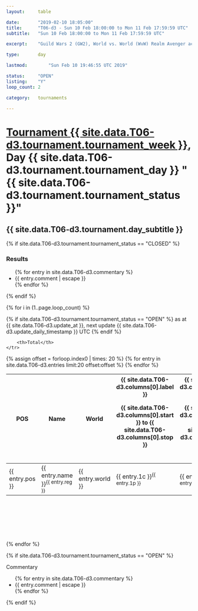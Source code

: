```yaml
---
layout: 	table

date: 		"2019-02-10 18:05:00"
title: 		"T06-d3 - Sun 10 Feb 18:00:00 to Mon 11 Feb 17:59:59 UTC"
subtitle: 	"Sun 10 Feb 18:00:00 to Mon 11 Feb 17:59:59 UTC"

excerpt:    "Guild Wars 2 (GW2), World vs. World (WvW) Realm Avenger achivement Tournament. \"Every Kill Counts\""

type:       day

lastmod: 		"Sun Feb 10 19:46:55 UTC 2019"

status:     "OPEN"
listing:    "Y"
loop_count: 2

category: 	tournaments

---
```

<div class="table_header">
    <h1><a href="{{ site.data.T06-d3.tournament.week_url }}">Tournament {{ site.data.T06-d3.tournament.tournament_week }}</a>, Day {{ site.data.T06-d3.tournament.tournament_day }} "{{ site.data.T06-d3.tournament.tournament_status }}"</h1>
    <h2>{{ site.data.T06-d3.tournament.day_subtitle }}</h2> 
</div>

{% if site.data.T06-d3.tournament.tournament_status == "CLOSED" %} 
<div class="commentary">
  <h3>Results</h3>
  <ul>
    {% for entry in site.data.T06-d3.commentary %}
    <li class="commentary_list">{{ entry.comment | escape }}</li>
    {% endfor %}
  </ul>
</div>
{% endif %}


{% for i in (1..page.loop_count) %}

{% if site.data.T06-d3.tournament.tournament_status == "OPEN" %} 
<span class="table_nextupdate">as at {{ site.data.T06-d3.update_at }}, next update {{ site.data.T06-d3.update_daily_timestamp }} UTC</span> 
{% endif %}

<table class="day_table">
  <colgroup>
    <col style="width:18px">
    <col style="width:55px">
    <col style="width:55px">
    <col style="width:12px">
    <col style="width:12px">
    <col style="width:12px">
    <col style="width:12px">
    <col style="width:12px">
    <col style="width:12px">
    <col style="width:12px">
    <col style="width:12px">
    <col style="width:12px">
    <col style="width:12px">
    <col style="width:12px">
    <col style="width:12px">
    <col style="width:12px">
    <col style="width:12px">
    <col style="width:12px">
    <col style="width:12px">
    <col style="width:12px">
    <col style="width:12px">
    <col style="width:12px">
    <col style="width:12px">
    <col style="width:12px">
    <col style="width:12px">
    <col style="width:12px">
    <col style="width:12px">
    <col style="width:18px">
  </colgroup>  
  <thead>
    <tr>
        <th>POS</th>
        <th class="AlignLeft">Name</th>
        <th class="AlignLeft">World</th>

<th><div class="label">{{ site.data.T06-d3.columns[0].label }}<p class="onhover">{{ site.data.T06-d3.columns[0].start }} to {{ site.data.T06-d3.columns[0].stop }}</p></div>​</th>
<th><div class="label">{{ site.data.T06-d3.columns[1].label }}<p class="onhover">{{ site.data.T06-d3.columns[1].start }} to {{ site.data.T06-d3.columns[1].stop }}</p></div>​</th>
<th><div class="label">{{ site.data.T06-d3.columns[2].label }}<p class="onhover">{{ site.data.T06-d3.columns[2].start }} to {{ site.data.T06-d3.columns[2].stop }}</p></div>​</th>
<th><div class="label">{{ site.data.T06-d3.columns[3].label }}<p class="onhover">{{ site.data.T06-d3.columns[3].start }} to {{ site.data.T06-d3.columns[3].stop }}</p></div>​</th>
<th><div class="label">{{ site.data.T06-d3.columns[4].label }}<p class="onhover">{{ site.data.T06-d3.columns[4].start }} to {{ site.data.T06-d3.columns[4].stop }}</p></div>​</th>
<th><div class="label">{{ site.data.T06-d3.columns[5].label }}<p class="onhover">{{ site.data.T06-d3.columns[5].start }} to {{ site.data.T06-d3.columns[5].stop }}</p></div>​</th>
<th><div class="label">{{ site.data.T06-d3.columns[6].label }}<p class="onhover">{{ site.data.T06-d3.columns[6].start }} to {{ site.data.T06-d3.columns[6].stop }}</p></div>​</th>
<th><div class="label">{{ site.data.T06-d3.columns[7].label }}<p class="onhover">{{ site.data.T06-d3.columns[7].start }} to {{ site.data.T06-d3.columns[7].stop }}</p></div>​</th>
<th><div class="label">{{ site.data.T06-d3.columns[8].label }}<p class="onhover">{{ site.data.T06-d3.columns[8].start }} to {{ site.data.T06-d3.columns[8].stop }}</p></div>​</th>
<th><div class="label">{{ site.data.T06-d3.columns[9].label }}<p class="onhover">{{ site.data.T06-d3.columns[9].start }} to {{ site.data.T06-d3.columns[9].stop }}</p></div>​</th>
<th><div class="label">{{ site.data.T06-d3.columns[10].label }}<p class="onhover">{{ site.data.T06-d3.columns[10].start }} to {{ site.data.T06-d3.columns[10].stop }}</p></div>​</th>

<th><div class="label">{{ site.data.T06-d3.columns[11].label }}<p class="onhover">{{ site.data.T06-d3.columns[11].start }} to {{ site.data.T06-d3.columns[11].stop }}</p></div>​</th>
<th><div class="label">{{ site.data.T06-d3.columns[12].label }}<p class="onhover">{{ site.data.T06-d3.columns[12].start }} to {{ site.data.T06-d3.columns[12].stop }}</p></div>​</th>
<th><div class="label">{{ site.data.T06-d3.columns[13].label }}<p class="onhover">{{ site.data.T06-d3.columns[13].start }} to {{ site.data.T06-d3.columns[13].stop }}</p></div>​</th>
<th><div class="label">{{ site.data.T06-d3.columns[14].label }}<p class="onhover">{{ site.data.T06-d3.columns[14].start }} to {{ site.data.T06-d3.columns[14].stop }}</p></div>​</th>
<th><div class="label">{{ site.data.T06-d3.columns[15].label }}<p class="onhover">{{ site.data.T06-d3.columns[15].start }} to {{ site.data.T06-d3.columns[15].stop }}</p></div>​</th>
<th><div class="label">{{ site.data.T06-d3.columns[16].label }}<p class="onhover">{{ site.data.T06-d3.columns[16].start }} to {{ site.data.T06-d3.columns[16].stop }}</p></div>​</th>
<th><div class="label">{{ site.data.T06-d3.columns[17].label }}<p class="onhover">{{ site.data.T06-d3.columns[17].start }} to {{ site.data.T06-d3.columns[17].stop }}</p></div>​</th>
<th><div class="label">{{ site.data.T06-d3.columns[18].label }}<p class="onhover">{{ site.data.T06-d3.columns[18].start }} to {{ site.data.T06-d3.columns[18].stop }}</p></div>​</th>
<th><div class="label">{{ site.data.T06-d3.columns[19].label }}<p class="onhover">{{ site.data.T06-d3.columns[19].start }} to {{ site.data.T06-d3.columns[19].stop }}</p></div>​</th>
<th><div class="label">{{ site.data.T06-d3.columns[20].label }}<p class="onhover">{{ site.data.T06-d3.columns[20].start }} to {{ site.data.T06-d3.columns[20].stop }}</p></div>​</th>

<th><div class="label">{{ site.data.T06-d3.columns[21].label }}<p class="onhover">{{ site.data.T06-d3.columns[21].start }} to {{ site.data.T06-d3.columns[21].stop }}</p></div>​</th>
<th><div class="label">{{ site.data.T06-d3.columns[22].label }}<p class="onhover">{{ site.data.T06-d3.columns[22].start }} to {{ site.data.T06-d3.columns[22].stop }}</p></div>​</th>
<th><div class="label">{{ site.data.T06-d3.columns[23].label }}<p class="onhover">{{ site.data.T06-d3.columns[23].start }} to {{ site.data.T06-d3.columns[23].stop }}</p></div>​</th>

        <th>Total</th>
    </tr>
  </thead>
  {% assign offset = forloop.index0 | times: 20 %}
<tbody>
{% for entry in site.data.T06-d3.entries limit:20 offset:offset %}
  <tr>
    <td class="pl{{ entry.pos }}">{{ entry.pos }}</td>
    <td class="AlignLeft">{{ entry.name }}<sup>{{ entry.reg }}</sup></td>
    <td class="AlignLeft">{{ entry.world }}</td>
    <td class="pl{{ entry.1p }}">{{ entry.1c }}<sup>{{ entry.1p }}</sup></td>
    <td class="pl{{ entry.2p }}">{{ entry.2c }}<sup>{{ entry.2p }}</sup></td>
    <td class="pl{{ entry.3p }}">{{ entry.3c }}<sup>{{ entry.3p }}</sup></td>
    <td class="pl{{ entry.4p }}">{{ entry.4c }}<sup>{{ entry.4p }}</sup></td>
    <td class="pl{{ entry.5p }}">{{ entry.5c }}<sup>{{ entry.5p }}</sup></td>
    <td class="pl{{ entry.6p }}">{{ entry.6c }}<sup>{{ entry.6p }}</sup></td>
    <td class="pl{{ entry.7p }}">{{ entry.7c }}<sup>{{ entry.7p }}</sup></td>
    <td class="pl{{ entry.8p }}">{{ entry.8c }}<sup>{{ entry.8p }}</sup></td>
    <td class="pl{{ entry.9p }}">{{ entry.9c }}<sup>{{ entry.9p }}</sup></td>
    <td class="pl{{ entry.10p }}">{{ entry.10c }}<sup>{{ entry.10p }}</sup></td>
    <td class="pl{{ entry.11p }}">{{ entry.11c }}<sup>{{ entry.11p }}</sup></td>
    <td class="pl{{ entry.12p }}">{{ entry.12c }}<sup>{{ entry.12p }}</sup></td>
    <td class="pl{{ entry.13p }}">{{ entry.13c }}<sup>{{ entry.13p }}</sup></td>
    <td class="pl{{ entry.14p }}">{{ entry.14c }}<sup>{{ entry.14p }}</sup></td>
    <td class="pl{{ entry.15p }}">{{ entry.15c }}<sup>{{ entry.15p }}</sup></td>
    <td class="pl{{ entry.16p }}">{{ entry.16c }}<sup>{{ entry.16p }}</sup></td>
    <td class="pl{{ entry.17p }}">{{ entry.17c }}<sup>{{ entry.17p }}</sup></td>
    <td class="pl{{ entry.18p }}">{{ entry.18c }}<sup>{{ entry.18p }}</sup></td>
    <td class="pl{{ entry.19p }}">{{ entry.19c }}<sup>{{ entry.19p }}</sup></td>
    <td class="pl{{ entry.20p }}">{{ entry.20c }}<sup>{{ entry.20p }}</sup></td>
    <td class="pl{{ entry.21p }}">{{ entry.21c }}<sup>{{ entry.21p }}</sup></td>
    <td class="pl{{ entry.22p }}">{{ entry.22c }}<sup>{{ entry.22p }}</sup></td>
    <td class="pl{{ entry.23p }}">{{ entry.23c }}<sup>{{ entry.23p }}</sup></td>
    <td class="pl{{ entry.24p }}">{{ entry.24c }}<sup>{{ entry.24p }}</sup></td>
    <td>{{ entry.total }}</td>
  </tr>
{% endfor %}  
</tbody>
</table>
<div class="leaderboard">
  <script async src="//pagead2.googlesyndication.com/pagead/js/adsbygoogle.js"></script>
  <!-- 728x90 -->
  <ins class="adsbygoogle"
       style="display:inline-block;width:728px;height:90px"
       data-ad-client="ca-pub-3274917281288240"
       data-ad-slot="3870538733"></ins>
  <script>
  (adsbygoogle = window.adsbygoogle || []).push({});
  </script>    
</div>
<br />
{% endfor %}

{% if site.data.T06-d3.tournament.tournament_status == "OPEN" %} 
<div class="commentary">
  <span class="commentary_title">Commentary</span>
  <ul>
    {% for entry in site.data.T06-d3.commentary %}
    <li class="commentary_list">{{ entry.comment | escape }}</li>
    {% endfor %}
  </ul>
</div>
{% endif %}


